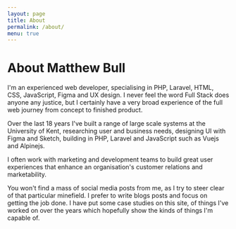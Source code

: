 ```yaml
---
layout: page
title: About
permalink: /about/
menu: true
---
```


# About Matthew Bull

I'm an experienced web developer, specialising in PHP, Laravel, HTML, CSS, JavaScript, Figma and UX design. I never feel the word Full Stack does anyone any justice, but I certainly have a very broad experience of the full web journey from concept to finished product.

Over the last 18 years I've built a range of large scale systems at the University of Kent, researching user and business needs, designing UI with Figma and Sketch, building in PHP, Laravel and JavaScript such as Vuejs and Alpinejs.

I often work with marketing and development teams to build great user experiences that enhance an organisation's customer relations and marketability. 

You won't find a mass of social media posts from me, as I try to steer clear of that particular minefield. I prefer to write blogs posts and focus on getting the job done. I have put some case studies on this site, of things I've worked on over the years which hopefully show the kinds of things I'm capable of.